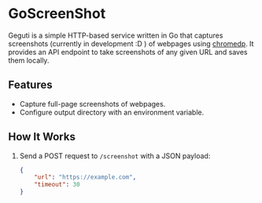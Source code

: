 # GoScreenShot

Geguti is a simple HTTP-based service written in Go that captures screenshots (currently in development :D ) of webpages using [chromedp](https://github.com/chromedp/chromedp). 
It provides an API endpoint to take screenshots of any given URL and saves them locally.

## Features

- Capture full-page screenshots of webpages.
- Configure output directory with an environment variable.


## How It Works

1. Send a POST request to `/screenshot` with a JSON payload:
   ```json
   {
       "url": "https://example.com",
       "timeout": 30
   }


